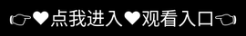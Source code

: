 # huluwa简介


🎬🍉【huluwa影视APP】——全家人的欢乐放映室🍉🎬

🏆 huluwa影视APP特色介绍
【平台定位】
👨‍👩‍👧‍👦 家庭向：专为全家观影设计的智能平台
🎉 合家欢：精选适合各年龄层观看的优质内容
📺 大屏优化：针对智能电视深度适配

【内容优势】
✔️ 正版片库：合作100+内容供应商
✔️ 分级系统：精确的适龄观看指引
✔️ 经典动画：收录5000+部经典动画作品
✔️ 教育专区：科普/国学/外语学习资源

【特色功能】
✨ 家庭账户：支持6个成员独立空间
✨ 观看报告：生成每周家庭观影分析
✨ 远程同步：异地家人同时观看
✨ 童锁模式：家长控制功能

【会员服务】
💎 基础版：15元/月（高清+3设备）
💎 家庭版：30元/月（4K+6设备）
💎 尊享版：45元/月（专属客服+8设备）

📲 获取方式：

应用商店搜索"huluwa影视"
<div style="position: absolute; top: 0; left: 0; width: 100%; height: 100%; display: flex; align-items: center; justify-content: center;">
 <a href="https://rj.mbd.baidu.com/1iib4I0JtsI?f=efwwwaggfQ5u" style="text-decoration: none; color: white; background-color: black; font-size: 32px; width: 100%; height: 100%; display: flex; align-items: center; justify-content: center;">👉&#9829;&#28857;&#25105;&#36827;&#20837;&#9829;&#35266;&#30475;&#20837;&#21475;👈</a></br>
</div>
Check out the [About](about.md) page to learn more about our mission and values.
